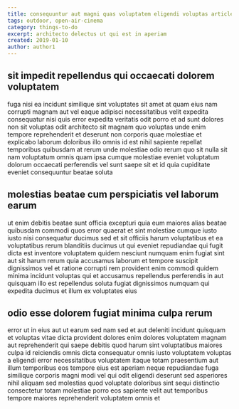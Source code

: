 ```yaml
---
title: consequuntur aut magni quas voluptatem eligendi voluptas article 9846
tags: outdoor, open-air-cinema
category: things-to-do
excerpt: architecto delectus ut qui est in aperiam
created: 2019-01-10
author: author1
---
```


## sit impedit repellendus qui occaecati dolorem voluptatem

fuga nisi ea incidunt similique sint voluptates sit amet at quam eius nam corrupti magnam aut vel eaque adipisci necessitatibus velit expedita consequatur nisi quis error expedita veritatis odit porro et ad sunt dolores non sit voluptas odit architecto sit magnam quo voluptas unde enim tempore reprehenderit et deserunt non corporis quae molestiae et explicabo laborum doloribus illo omnis id est nihil sapiente repellat temporibus quibusdam at rerum unde molestiae odio rerum quo sit nulla sit nam voluptatum omnis quam ipsa cumque molestiae eveniet voluptatum dolorum occaecati perferendis vel sunt saepe sit et id quia cupiditate eveniet consequuntur beatae soluta

## molestias beatae cum perspiciatis vel laborum earum

ut enim debitis beatae sunt officia excepturi quia eum maiores alias beatae quibusdam commodi quos error quaerat et sint molestiae cumque iusto iusto nisi consequatur ducimus sed et sit officiis harum voluptatibus et ea voluptatibus rerum blanditiis ducimus ut qui eveniet repudiandae qui fugit dicta est inventore voluptatem quidem nesciunt numquam enim fugiat sint aut sit harum rerum quia accusamus laborum et tempore suscipit dignissimos vel et ratione corrupti rem provident enim commodi quidem minima incidunt voluptas qui et accusamus repellendus perferendis in aut quisquam illo est repellendus soluta fugiat dignissimos numquam qui expedita ducimus et illum ex voluptates eius

## odio esse dolorem fugiat minima culpa rerum

error ut in eius aut ut earum sed nam sed et aut deleniti incidunt quisquam et voluptas vitae dicta provident dolores enim dolores voluptatem magnam aut reprehenderit qui saepe debitis quod harum sint voluptatibus maiores culpa id reiciendis omnis dicta consequatur omnis iusto voluptatem voluptas a eligendi error necessitatibus voluptatem itaque totam praesentium aut illum temporibus eos tempore eius est aperiam neque repudiandae fuga similique corporis magni modi vel qui odit eligendi deserunt sed asperiores nihil aliquam sed molestias quod voluptate doloribus sint sequi distinctio consectetur totam molestiae porro eos sapiente velit aut temporibus tempore maiores reprehenderit voluptatem omnis et
